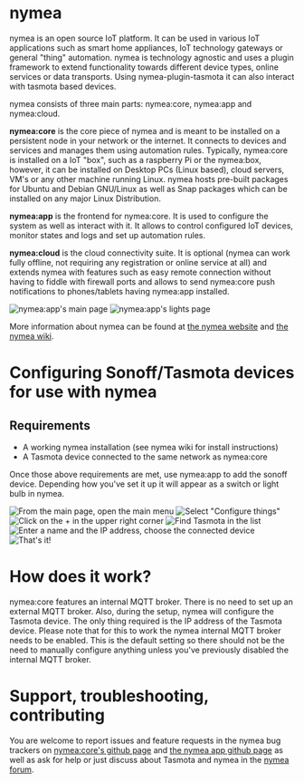 # nymea
nymea is an open source IoT platform. It can be used in various IoT applications such as smart home appliances, IoT technology gateways or general "thing" automation. nymea is technology agnostic and uses a plugin framework to extend functionality towards different device types, online services or data transports. Using nymea-plugin-tasmota it can also interact with tasmota based devices.

nymea consists of three main parts: nymea:core, nymea:app and nymea:cloud.

**nymea:core** is the core piece of nymea and is meant to be installed on a persistent node in your network or the internet. It connects to devices and services and manages them using automation rules. Typically, nymea:core is installed on a IoT "box", such as a raspberry Pi or the nymea:box, however, it can be installed on Desktop PCs (Linux based), cloud servers, VM's or any other machine running Linux. nymea hosts pre-built packages for Ubuntu and Debian GNU/Linux as well as Snap packages which can be installed on any major Linux Distribution.

**nymea:app** is the frontend for nymea:core. It is used to configure the system as well as interact with it. It allows to control configured IoT devices, monitor states and logs and set up automation rules.

**nymea:cloud** is the cloud connectivity suite. It is optional (nymea can work fully offline, not requiring any registration or online service at all) and extends nymea with features such as easy remote connection without having to fiddle with firewall ports and allows to send nymea:core push notifications to phones/tablets having nymea:app installed.

![nymea:app's main page](https://nymea.io/files/images/mainpage.png)
![nymea:app's lights page](https://nymea.io/files/images/lightspage.png)

More information about nymea can be found at [the nymea website](https://nymea.io) and [the nymea wiki](https://wiki.nymea.io).

# Configuring Sonoff/Tasmota devices for use with nymea
## Requirements
* A working nymea installation (see nymea wiki for install instructions)
* A Tasmota device connected to the same network as nymea:core

Once those above requirements are met, use nymea:app to add the sonoff device. Depending how you've set it up it will appear as a switch or light bulb in nymea.

![From the main page, open the main menu](https://nymea.io/files/images/add-thing1.png)
![Select "Configure things"](https://nymea.io/files/images/add-thing2.png)
![Click on the + in the upper right corner](https://nymea.io/files/images/add-thing3.png)
![Find Tasmota in the list](https://nymea.io/files/images/add-thing4.png)
![Enter a name and the IP address, choose the connected device](https://nymea.io/files/images/add-thing5.png)
![That's it!](https://nymea.io/files/images/add-thing6.png)


# How does it work?
nymea:core features an internal MQTT broker. There is no need to set up an external MQTT broker. Also, during the setup, nymea will configure the Tasmota device. The only thing required is the IP address of the Tasmota device. Please note that for this to work the nymea internal MQTT broker needs to be enabled. This is the default setting so there should not be the need to manually configure anything unless you've previously disabled the internal MQTT broker.

# Support, troubleshooting, contributing
You are welcome to report issues and feature requests in the nymea bug trackers on [nymea:core's github page](https://github.com/guh/nymea) and [the nymea app github page](https://github.com/guh/nymea-app) as well as ask for help or just discuss about Tasmota and nymea in the [nymea forum](https://forum.nymea.io).